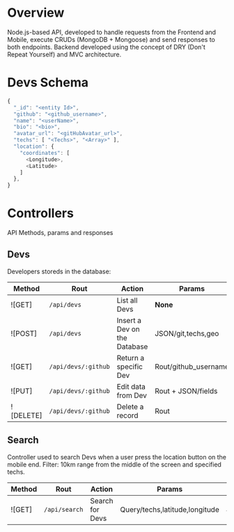 # Overview
Node.js-based API, developed to handle requests from the Frontend and Mobile, execute CRUDs (MongoDB + Mongoose) and send responses to both endpoints.
Backend developed using the concept of DRY (Don't Repeat Yourself) and MVC architecture.

# Devs Schema

```js
{
  "_id": "<entity Id>",
  "github": "<github_username>",
  "name": "<userName>",
  "bio": "<bio>",
  "avatar_url": "<gitHubAvatar_url>",
  "techs": [ "<Techs>", "<Array>" ],
  "location": {
    "coordinates": [
      <Longitude>,
      <Latitude>
    ]
  },
}
```
# Controllers
API Methods, params and responses

## Devs
Developers storeds in the database:

| Method       | Rout                | Action                                | Params              | Response      |
| ------------ | ------------------- | ------------------------------------- | ------------------- | ------------- |
| ![GET]       | `/api/devs`         | List all Devs                         | **None**            | JSON/User     |
| ![POST]      | `/api/devs`         | Insert a Dev on the Database          | JSON/git,techs,geo  | JSON/User     |
| ![GET]       | `/api/devs/:github` | Return a specific Dev                   | Rout/github_username| JSON/User     |
| ![PUT]       | `/api/devs/:github` | Edit data from Dev                    | Rout + JSON/fields  | JSON/OK       |
| ![DELETE]    | `/api/devs/:github` | Delete a record                       | Rout                | 200 OK        |

## Search
Controller used to search Devs when a user press the location button on the mobile end.
Filter: 10km range from the middle of the screen and specified techs.

| Method       | Rout          | Action            | Params                         | Response      |
| ------------ | ------------- | ----------------- | ------------------------------ | ------------- |
| ![GET]       | `/api/search` | Search for Devs   | Query/techs,latitude,longitude | JSON/Users    |
